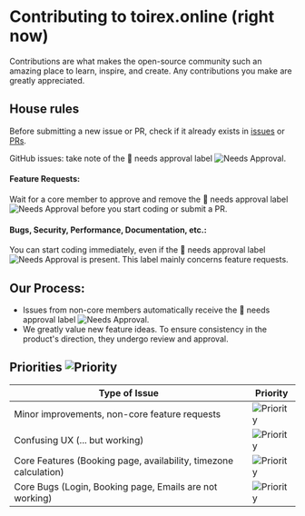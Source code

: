 # Contributing to toirex.online (right now)

Contributions are what makes the open-source community such an amazing place to learn, inspire, and create. Any contributions you make are greatly appreciated.

## House rules

Before submitting a new issue or PR, check if it already exists in [issues](link-to-issues) or [PRs](link-to-prs).

GitHub issues: take note of the 🚨 needs approval label ![Needs Approval](https://img.shields.io/badge/needs%20approval-yes-red).

#### Feature Requests:

Wait for a core member to approve and remove the 🚨 needs approval label ![Needs Approval](https://img.shields.io/badge/needs%20approval-yes-red) before you start coding or submit a PR.

#### Bugs, Security, Performance, Documentation, etc.:

You can start coding immediately, even if the 🚨 needs approval label ![Needs Approval](https://img.shields.io/badge/needs%20approval-yes-red) is present. This label mainly concerns feature requests.

## Our Process:

- Issues from non-core members automatically receive the 🚨 needs approval label ![Needs Approval](https://img.shields.io/badge/needs%20approval-yes-red).
- We greatly value new feature ideas. To ensure consistency in the product's direction, they undergo review and approval.

## Priorities ![Priority](https://img.shields.io/badge/priority-low-green)

| Type of Issue                                 | Priority               |
| --------------------------------------------- | ---------------------- |
| Minor improvements, non-core feature requests | ![Priority](https://img.shields.io/badge/priority-low-green)               |
| Confusing UX (... but working)                | ![Priority](https://img.shields.io/badge/priority-low-green)               |
| Core Features (Booking page, availability, timezone calculation) | ![Priority](https://img.shields.io/badge/priority-medium-orange)               |
| Core Bugs (Login, Booking page, Emails are not working) | ![Priority](https://img.shields.io/badge/priority-high-red)               |
